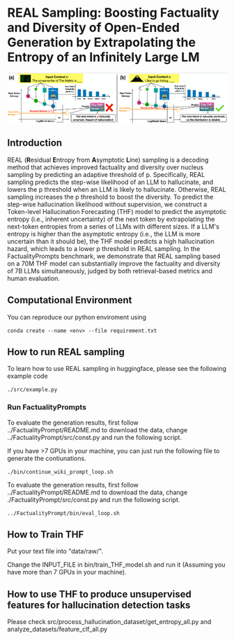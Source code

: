 # REAL Sampling: Boosting Factuality and Diversity of Open-Ended Generation by Extrapolating the Entropy of an Infinitely Large LM

<p align="center"><img src="https://github.com/amazon-science/llm-asymptotic-decoding/blob/main/REAL_sampling/imgs/REAL_second_figure.png?raw=true" width="540" height="116"></p>

## Introduction

REAL (**R**esidual **E**ntropy from **A**symptotic **L**ine) sampling is a decoding method that achieves improved factuality and diversity over nucleus sampling by predicting an adaptive threshold of p. Specifically, REAL sampling predicts the step-wise likelihood of an LLM to hallucinate, and lowers the p threshold when an LLM is likely to hallucinate. Otherwise, REAL sampling increases the p threshold to boost the diversity. To predict the step-wise hallucination likelihood without supervision, we construct a Token-level Hallucination Forecasting (THF) model to predict the asymptotic entropy (i.e., inherent uncertainty) of the next token by extrapolating the next-token entropies from a series of LLMs with different sizes. If a LLM's entropy is higher than the asymptotic entropy (i.e., the LLM is more uncertain than it should be), the THF model predicts a high hallucination hazard, which leads to a lower p threshold in REAL sampling. In the FactualityPrompts benchmark, we demonstrate that REAL sampling based on a 70M THF model can substantially improve the factuality and diversity of 7B LLMs simultaneously, judged by both retrieval-based metrics and human evaluation. 

## Computational Environment

You can reproduce our python enviroment using
```
conda create --name <env> --file requirement.txt
```
## How to run REAL sampling

To learn how to use REAL sampling in huggingface, please see the following example code 

```
./src/example.py
```

### Run FactualityPrompts

To evaluate the generation results, first follow ../FactualityPrompt/README.md to download the data, change ../FactualityPrompt/src/const.py and run the following script.

If you have >7 GPUs in your machine, you can just run the following file to generate the contiunations.
```
./bin/continue_wiki_prompt_loop.sh
```

To evaluate the generation results, first follow ../FactualityPrompt/README.md to download the data, change ./FactualityPrompt/src/const.py and run the following script.
```
../FactualityPrompt/bin/eval_loop.sh
```


## How to Train THF


Put your text file into "data/raw/". 

Change the INPUT_FILE in bin/train_THF_model.sh and run it (Assuming you have more than 7 GPUs in your machine).


## How to use THF to produce unsupervised features for hallucination detection tasks

Please check src/process_hallucination_dataset/get_entropy_all.py and analyze_datasets/feature_clf_all.py



